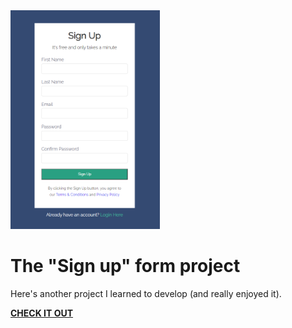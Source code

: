 <img src="./signup.png" alt="signup" height=350 class="center"/>

# The "Sign up" form project

Here's another project I learned to develop (and really enjoyed it).

<a href="https://jesserds.github.io/Sign-Up/" target="_blank"><strong>CHECK IT OUT</strong></a>
